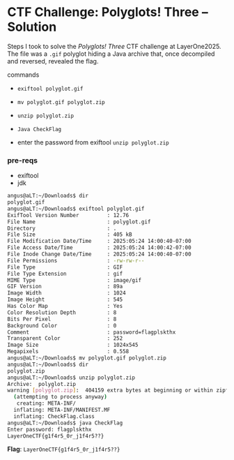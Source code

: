 # CTF Challenge: Polyglots! Three – Solution

Steps I took to solve the *Polyglots! Three* CTF challenge at LayerOne2025. The file was a `.gif` polyglot hiding a Java archive that, once decompiled and reversed, revealed the flag.

commands
- `exiftool polyglot.gif`

- `mv polyglot.gif polyglot.zip`

- `unzip polyglot.zip`

- `Java CheckFlag`

- enter the password from exiftool `unzip polyglot.zip`


### pre-reqs
- exiftool
- jdk 



```bash
angus@aLT:~/Downloads$ dir
polyglot.gif
angus@aLT:~/Downloads$ exiftool polyglot.gif
ExifTool Version Number         : 12.76
File Name                       : polyglot.gif
Directory                       : .
File Size                       : 405 kB
File Modification Date/Time     : 2025:05:24 14:00:40-07:00
File Access Date/Time           : 2025:05:24 14:00:42-07:00
File Inode Change Date/Time     : 2025:05:24 14:00:40-07:00
File Permissions                : -rw-rw-r--
File Type                       : GIF
File Type Extension             : gif
MIME Type                       : image/gif
GIF Version                     : 89a
Image Width                     : 1024
Image Height                    : 545
Has Color Map                   : Yes
Color Resolution Depth          : 8
Bits Per Pixel                  : 8
Background Color                : 0
Comment                         : password=flagplskthx
Transparent Color               : 252
Image Size                      : 1024x545
Megapixels                      : 0.558
angus@aLT:~/Downloads$ mv polyglot.gif polyglot.zip
angus@aLT:~/Downloads$ dir
polyglot.zip
angus@aLT:~/Downloads$ unzip polyglot.zip
Archive:  polyglot.zip
warning [polyglot.zip]:  404159 extra bytes at beginning or within zipfile
  (attempting to process anyway)
   creating: META-INF/
  inflating: META-INF/MANIFEST.MF    
  inflating: CheckFlag.class         
angus@aLT:~/Downloads$ java CheckFlag
Enter password: flagplskthx
LayerOneCTF{g1f4r5_0r_j1f4r5??}
```

**Flag**: `LayerOneCTF{g1f4r5_0r_j1f4r5??}`